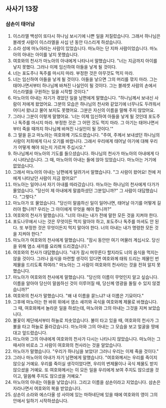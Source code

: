 ## 사사기 13장

### 삼손이 태어남
1. 이스라엘 백성이 또다시 하나님 보시기에 나쁜 일을 저질렀습니다. 그래서 하나님은 블레셋 사람이 이스라엘을 사십 년 동안 다스리게 하셨습니다.
2. 소라 성에 마노아라는 사람이 있었습니다. 마노아는 단 지파 사람이었습니다. 마노아의 아내는 아이를 낳지 못했습니다.
3. 여호와의 천사가 마노아의 아내에게 나타나서 말했습니다. "너는 지금까지 아이를 낳지 못했다. 그러나 이제 임신하여 아들을 낳게 될 것이다.
4. 너는 포도주나 독주를 마시지 마라. 부정한 것은 아무것도 먹지 마라.
5. 너는 임신하여 아들을 낳게 될 것이다. 아들을 낳으면 그의 머리를 깎지 마라. 그는 태어나면서부터 하나님께 바쳐진 나실인이 될 것이다. 그는 블레셋 사람의 손에서 이스라엘을 구원하는 일을 시작할 것이다."
6. 마노아의 아내는 자기가 겪었던 일을 남편에게 말했습니다. "하나님께서 보내신 사람이 저에게 왔었어요. 그분의 모습은 하나님의 천사와 같았기에 너무나도 두려워서 어디서 왔냐고 물어 보지도 못했어요. 그분은 자신의 이름을 말해 주지 않았어요.
7. 그러나 그분이 이렇게 말했어요. '너는 이제 임신하여 아들을 낳게 될 것인데 포도주나 독주를 마시지 마라. 부정한 것은 그 어떤 것도 먹지 마라. 그 아기는 태어나면서부터 죽을 때까지 하나님께 바쳐진 나실인이 될 것이다.'"
8. 그 말을 듣고 마노아는 여호와께 기도드렸습니다. "주여, 주께서 보내셨던 하나님의 사람이 저희에게 다시 오기를 바랍니다. 그래서 우리에게 태어날 아기에 대해 우리가 어떻게 해야 되는지 가르쳐 주십시오."
9. 하나님께서 마노아의 기도를 들으셨습니다. 하나님의 천사가 마노아의 아내에게 다시 나타났습니다. 그 때, 마노아의 아내는 들에 앉아 있었습니다. 마노아는 거기에 없었습니다.
10. 그래서 마노아의 아내는 남편에게 달려가서 말했습니다. "그 사람이 왔어요! 전에 저에게 나타났던 사람이 지금 왔어요!"
11. 마노아는 일어나서 자기 아내를 따라갔습니다. 마노아는 하나님의 천사에게 다가가 물었습니다. "당신이 제 아내에게 말씀하셨던 그분입니까?" 그 사람이 대답했습니다. "그렇다."
12. 마노아가 또 물었습니다. "당신이 말씀하신 일이 일어나면, 태어날 아기를 어떻게 길러야 합니까? 우리는 그 아이에게 무엇을 해야 합니까?"
13. 여호와의 천사가 말했습니다. "너의 아내는 내가 전에 말한 모든 것을 지켜야 한다.
14. 포도나무에서 나는 것은 무엇이든 먹지 말아야 하고, 포도주나 독주를 마셔도 안 된다. 또 부정한 것은 무엇이든지 먹지 말아야 한다. 너의 아내는 내가 명령한 모든 것을 지켜야 한다."
15. 마노아가 여호와의 천사에게 말했습니다. "잠시 동안만 여기 머물러 계십시오. 당신을 위해 염소 새끼를 요리해 드리겠습니다."
16. 여호와의 천사가 대답했습니다. "내가 잠시 머무른다 할지라도 너의 음식을 먹지는 않을 것이다. 그러나 음식을 마련할 생각이 있다면 여호와께 태워 드리는 제물인 번제물을 드리도록 하여라." 마노아는 그 사람이 여호와의 천사라는 것을 전혀 알지 못했습니다.
17. 마노아가 여호와의 천사에게 말했습니다. "당신의 이름이 무엇인지 알고 싶습니다. 이름을 알아야 당신이 말씀하신 것이 이루어질 때, 당신께 영광을 돌릴 수 있지 않겠습니까?"
18. 여호와의 천사가 말했습니다. "왜 내 이름을 묻느냐? 내 이름은 기묘이다."
19. 그후에 마노아는 한 바위 위에서 염소 새끼와 곡식을 여호와께 제물로 바쳤습니다. 그 때, 여호와께서 놀라운 일을 하셨는데, 마노아와 그의 아내는 그것을 지켜 보았습니다.
20. 불꽃이 제단에서부터 하늘로 치솟았습니다. 불이 타고 있을 때, 여호와의 천사가 그 불을 타고 하늘로 올라갔습니다. 마노아와 그의 아내는 그 모습을 보고 얼굴을 땅에 대고 엎드렸습니다.
21. 마노아와 그의 아내에게 여호와의 천사가 다시는 나타나지 않았습니다. 마노아는 그 때서야 비로소 그 사람이 여호와의 천사라는 것을 알았습니다.
22. 마노아가 말했습니다. "우리가 하나님을 보았다! 그러니 우리는 이제 죽을 것이다."
23. 그러나 마노아의 아내가 자기 남편에게 말했습니다. "여호와께서는 우리를 죽이지 않으실 거예요. 우리를 죽이실 생각이었다면, 우리의 번제물이나 곡식 제물도 받지 않으셨을 거예요. 또 여호와께서는 이 모든 일을 우리에게 보여 주지도 않으셨을 것이고, 말씀해 주지도 않으셨을 거예요."
24. 마노아의 아내는 아들을 낳았습니다. 그리고 이름을 삼손이라고 지었습니다. 삼손은 자라나면서 여호와의 복을 받았습니다.
25. 삼손이 소라와 에스다올 성 사이에 있는 마하네단에 있을 때에 여호와의 영이 그의 안에서 일하기 시작하셨습니다.